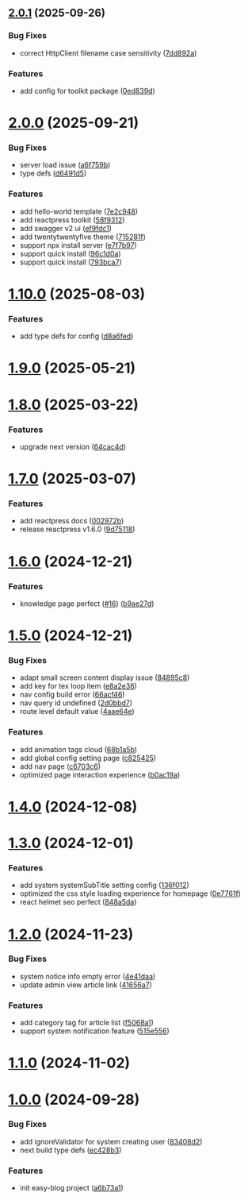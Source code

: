 ## [2.0.1](https://github.com/fecommunity/reactpress/compare/v2.0.0...v2.0.1) (2025-09-26)


### Bug Fixes

* correct HttpClient filename case sensitivity ([7dd892a](https://github.com/fecommunity/reactpress/commit/7dd892a8d5b05a3ab24eaf73577848eb25b06450))


### Features

* add config for toolkit package ([0ed839d](https://github.com/fecommunity/reactpress/commit/0ed839d4667d671ea06b088c0bac5a2890680445))



# [2.0.0](https://github.com/fecommunity/reactpress/compare/v1.10.0...v2.0.0) (2025-09-21)


### Bug Fixes

* server load issue ([a6f759b](https://github.com/fecommunity/reactpress/commit/a6f759b386e32727501b0eea3ea38f5a89dfe700))
* type defs ([d6491d5](https://github.com/fecommunity/reactpress/commit/d6491d56f2ffdd19d5a47fda7273958cd4243fb3))


### Features

* add hello-world template ([7e2c948](https://github.com/fecommunity/reactpress/commit/7e2c9487ddc6023d7b382250b131fbe828013680))
* add reactpress toolkit ([58f9312](https://github.com/fecommunity/reactpress/commit/58f9312644736aceb362e517fad8c3b3a83f275f))
* add swagger v2 ui ([ef9fdc1](https://github.com/fecommunity/reactpress/commit/ef9fdc166955b4659c81fb559138ce38ef599cfe))
* add twentytwentyfive theme ([715281f](https://github.com/fecommunity/reactpress/commit/715281fedcf8072348e4b8b6794891c7e67e1f99))
* support npx install server ([e7f7b97](https://github.com/fecommunity/reactpress/commit/e7f7b970bb4dd8b845fcd8dde4048678a403557a))
* support quick install ([96c1d0a](https://github.com/fecommunity/reactpress/commit/96c1d0a7cc1c72b7f6c489ba236ab6eb78472dee))
* support quick install ([793bca7](https://github.com/fecommunity/reactpress/commit/793bca79f2bfa921f75bc1cc5f234207aa0ab40a))



# [1.10.0](https://github.com/fecommunity/reactpress/compare/v1.9.0...v1.10.0) (2025-08-03)


### Features

* add type defs for config ([d8a6fed](https://github.com/fecommunity/reactpress/commit/d8a6fed7bc13f74be0916f80497590c7e737fb86))



# [1.9.0](https://github.com/fecommunity/reactpress/compare/v1.8.0...v1.9.0) (2025-05-21)



# [1.8.0](https://github.com/fecommunity/reactpress/compare/v1.7.0...v1.8.0) (2025-03-22)


### Features

* upgrade next version ([64cac4d](https://github.com/fecommunity/reactpress/commit/64cac4dcb9268a6bbb14fbbfe6995406638f7508))



# [1.7.0](https://github.com/fecommunity/reactpress/compare/v1.6.0...v1.7.0) (2025-03-07)


### Features

* add reactpress docs ([002972b](https://github.com/fecommunity/reactpress/commit/002972b6194d13917d60de8dae019445739760cc))
* release reactpress v1.6.0 ([9d75118](https://github.com/fecommunity/reactpress/commit/9d75118b7e19d85ab95b3e6f227f1b95cd95acb8))



# [1.6.0](https://github.com/fecommunity/reactpress/compare/v1.5.0...v1.6.0) (2024-12-21)


### Features

* knowledge page perfect ([#16](https://github.com/fecommunity/reactpress/issues/16)) ([b9ae27d](https://github.com/fecommunity/reactpress/commit/b9ae27d087b3b451668b3c0acb40359b20a089e2))



# [1.5.0](https://github.com/fecommunity/reactpress/compare/v1.4.0...v1.5.0) (2024-12-21)


### Bug Fixes

* adapt small screen content display issue ([84895c8](https://github.com/fecommunity/reactpress/commit/84895c8341d34285068806d5908b2af358719f80))
* add key for tex loop item ([e8a2e36](https://github.com/fecommunity/reactpress/commit/e8a2e36f13d5031d845c3c3055374e5ff0446bc2))
* nav config build error ([66acf46](https://github.com/fecommunity/reactpress/commit/66acf46485f902aa0647b4886beb0701372b95c2))
* nav query id undefined ([2d0bbd7](https://github.com/fecommunity/reactpress/commit/2d0bbd78f4d73579039b3a9bf7c846fe2d976073))
* route level default value ([4aae64e](https://github.com/fecommunity/reactpress/commit/4aae64e86346052cb51e63e7c149853a6d8d8ae6))


### Features

* add animation tags cloud ([68b1a5b](https://github.com/fecommunity/reactpress/commit/68b1a5b2fe73fafd7a9b282ed77f836aa7a76bf6))
* add global config setting page ([c825425](https://github.com/fecommunity/reactpress/commit/c82542540b20f423b3b3f3ba04ea5e48e2523f5c))
* add nav page ([c6703c6](https://github.com/fecommunity/reactpress/commit/c6703c6e3dea33a8cc226f1c02d9b5cac0ef827e))
* optimized page interaction experience ([b0ac19a](https://github.com/fecommunity/reactpress/commit/b0ac19ab31b6bcf0d8916aeb373e6fa7288303aa))



# [1.4.0](https://github.com/fecommunity/reactpress/compare/v1.3.0...v1.4.0) (2024-12-08)



# [1.3.0](https://github.com/fecommunity/reactpress/compare/v1.2.0...v1.3.0) (2024-12-01)


### Features

* add system systemSubTitle setting config ([136f012](https://github.com/fecommunity/reactpress/commit/136f01288cb9714092a2aa0dc01421817bb26b7d))
* optimized the css style loading experience for homepage ([0e7761f](https://github.com/fecommunity/reactpress/commit/0e7761fd28c1cac099ac15ddaa644a904aca8da4))
* react helmet seo perfect ([848a5da](https://github.com/fecommunity/reactpress/commit/848a5da2a60cbd4c0684d6607ad9df6eeaa2dd7b))



# [1.2.0](https://github.com/fecommunity/reactpress/compare/v1.1.0...v1.2.0) (2024-11-23)


### Bug Fixes

* system notice info empty error ([4e41daa](https://github.com/fecommunity/reactpress/commit/4e41daa14dc96499e6d65ebc2648f87147fc248d))
* update admin view article link ([41656a7](https://github.com/fecommunity/reactpress/commit/41656a740d301cda7ec54bb6ceaaa8e8cea7c222))


### Features

* add category tag for article list ([f5068a1](https://github.com/fecommunity/reactpress/commit/f5068a17b4728a47330fbbbca0f236d12e299e40))
* support system notification feature ([515e556](https://github.com/fecommunity/reactpress/commit/515e556d7b63192cbad4bda68d5ecf639cbaa96b))



# [1.1.0](https://github.com/fecommunity/reactpress/compare/v1.0.0...v1.1.0) (2024-11-02)



# [1.0.0](https://github.com/fecommunity/reactpress/compare/a6b73a189090e0199cc6f803bfb498cdeb7868a5...v1.0.0) (2024-09-28)


### Bug Fixes

* add ignoreValidator for system creating user ([83408d2](https://github.com/fecommunity/reactpress/commit/83408d20383a6a57546dacfcd7751210c6c66d4c))
* next build type defs ([ec428b3](https://github.com/fecommunity/reactpress/commit/ec428b3cfe6950a368e3aeb7bf9945cf81a1f481))


### Features

* init easy-blog project ([a6b73a1](https://github.com/fecommunity/reactpress/commit/a6b73a189090e0199cc6f803bfb498cdeb7868a5))



